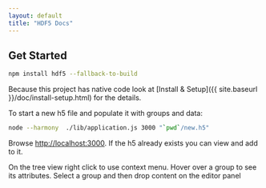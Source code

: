 ```yaml
---
layout: default
title: "HDF5 Docs"
---
```


## Get Started

```bash
npm install hdf5 --fallback-to-build
```
 
Because this project has native code look at [Install & Setup]({{ site.baseurl }}/doc/install-setup.html) for the details.


To start a new h5 file and populate it with groups and data:

```bash
node --harmony  ./lib/application.js 3000 "`pwd`/new.h5"
```  

Browse <http://localhost:3000>. If the h5 already exists you can view and add 
to it.

On the tree view right click to use context menu.  Hover over a group to see 
its attributes. Select a group and then drop content on the editor panel
